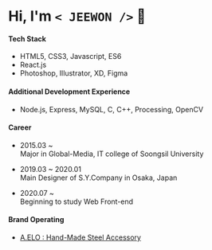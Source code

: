 # Hi, I'm `< JEEWON />`  👻

#### Tech Stack
  + HTML5, CSS3, Javascript, ES6
  + React.js
  + Photoshop, Illustrator, XD, Figma
  
#### Additional Development Experience
  + Node.js, Express, MySQL, C, C++, Processing, OpenCV
  
#### Career
  + 2015.03 ~ <br/>
    Major in Global-Media, IT college of Soongsil University
    
  + 2019.03 ~ 2020.01<br/>
    Main Designer of S.Y.Company in Osaka, Japan
    
  + 2020.07 ~ <br/>
    Beginning to study Web Front-end
  
#### Brand Operating
  + [A.ELO : Hand-Made Steel Accessory](https://www.idus.com/a-elo)
